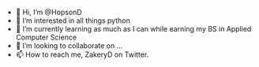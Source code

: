- 👋 Hi, I’m @HopsonD
- 👀 I’m interested in all things python
- 🌱 I’m currently learning as much as I can while earning my BS in Applied Computer Science
- 💞️ I’m looking to collaborate on ...
- 📫 How to reach me, ZakeryD on Twitter.

<!---
HopsonD/HopsonD is a ✨ special ✨ repository because its `README.md` (this file) appears on your GitHub profile.
You can click the Preview link to take a look at your changes.
--->
